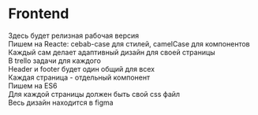 # Frontend
Здесь будет релизная рабочая версия\
Пишем на Reacte: cebab-case для стилей, camelCase для компонентов\
Каждый сам делает адаптивный дизайн для своей страницы\
В trello задачи для каждого\
Header и footer будет один общий для всех\
Каждая страница - отдельный компонент\
Пишем на ES6\
Для каждой страницы должен быть свой css файл\
Весь дизайн находится в figma

